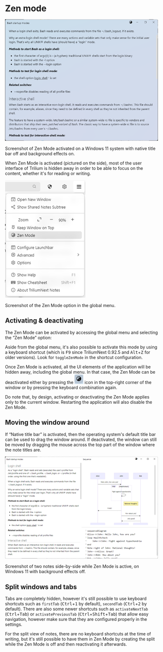 # Zen mode
![](3_Zen%20mode_image.png)

Screenshot of Zen Mode activated on a Windows 11 system with native title bar off and background effects on.

When Zen Mode is activated (pictured on the side), most of the user interface of Trilium is hidden away in order to be able to focus on the content, whether it's for reading or writing.

![](2_Zen%20mode_image.png)

Screenshot of the Zen Mode option in the global menu.

## Activating & deactivating

The Zen Mode can be activated by accessing the global menu and selecting the “Zen Mode” option:

Aside from the global menu, it's also possible to activate this mode by using a keyboard shortcut (which is <kbd>F9</kbd> since TriliumNext 0.92.5 and <kbd>Alt</kbd>+<kbd>Z</kbd> for older versions). Look for `toggleZenMode` in the shortcut configuration.

Once Zen Mode is activated, all the UI elements of the application will be hidden away, including the global menu. In that case, the Zen Mode can be deactivated either by pressing the ![](Zen%20mode_image.png) icon in the top-right corner of the window or by pressing the keyboard combination again.

Do note that, by design, activating or deactivating the Zen Mode applies only to the current window. Restarting the application will also disable the Zen Mode.

## Moving the window around

If “Native title bar” is activated, then the operating system's default title bar can be used to drag the window around. If deactivated, the window can still be moved by dragging the mouse across the top part of the window where the note titles are.

![](1_Zen%20mode_image.png)

Screenshot of two notes side-by-side while Zen Mode is active, on Windows 11 with background effects off.

## Split windows and tabs

Tabs are completely hidden, however it's still possible to use keyboard shortcuts such as `firstTab` (<kbd>Ctrl</kbd>+<kbd>1</kbd> by default), `secondTab` (<kbd>Ctrl</kbd>+<kbd>2</kbd> by default). There are also some newer shortcuts such as `activateNextTab` (<kbd>Ctrl</kbd>+<kbd>Tab</kbd>) or `activatePreviousTab` (<kbd>Ctrl</kbd>+<kbd>Shift</kbd>+<kbd>Tab</kbd>) that allow easy navigation, however make sure that they are configured properly in the settings.

For the split view of notes, there are no keyboard shortcuts at the time of writing, but it's still possible to have them in Zen Mode by creating the split while the Zen Mode is off and then reactivating it afterwards.
